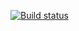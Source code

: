 [![Build status](https://ci.appveyor.com/api/projects/status/nnna5cpmfrtamdtv?svg=true)](https://ci.appveyor.com/project/comradexlight/ajs-hw6-destructuring)
